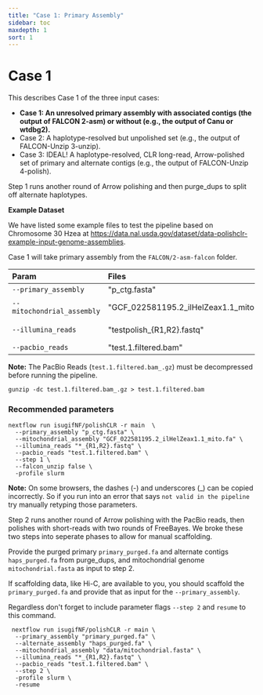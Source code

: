 ```yaml
---
title: "Case 1: Primary Assembly"
sidebar: toc
maxdepth: 1
sort: 1
---
```


# Case 1
 
<!-- **A primary assembly without haplotype  (e.g., the output of Canu or wtdbg2).** -->

 This describes Case 1 of the three input cases:

* **Case 1: An unresolved primary assembly with associated contigs (the output of FALCON 2-asm) or without (e.g., the output of Canu or wtdbg2).**
* Case 2: A haplotype-resolved but unpolished set (e.g., the output of FALCON-Unzip 3-unzip).
* Case 3: IDEAL! A haplotype-resolved, CLR long-read, Arrow-polished set of primary and alternate contigs (e.g., the output of FALCON-Unzip 4-polish).

Step 1 runs another round of Arrow polishing and then purge_dups to split off alternate haplotypes.

**Example Dataset**

We have listed some example files to test the pipeline based on Chromosome 30 Hzea at https://data.nal.usda.gov/dataset/data-polishclr-example-input-genome-assemblies.

Case 1 will take primary assembly from the `FALCON/2-asm-falcon` folder.

| Param | Files | Download link|
|:--|:--|:--|
| `--primary_assembly` | "p_ctg.fasta" | [p_ctg.fasta](https://data.nal.usda.gov/system/files/p_ctg.fasta)|
| `--mitochondrial_assembly` | "GCF_022581195.2_ilHelZeax1.1_mito.fa" | [GenBank download fasta](https://www.ncbi.nlm.nih.gov/nuccore/NC_061507.1?report=fasta)|
| `--illumina_reads` |"testpolish_{R1,R2}.fastq" | [testpolish_R1.fastq](https://data.nal.usda.gov/system/files/testpolish_R1.fastq), [testpolish_R2.fastq](https://data.nal.usda.gov/system/files/testpolish_R2.fastq) |
| `--pacbio_reads` | "test.1.filtered.bam" | [test.1.filtered.bam_.gz](https://data.nal.usda.gov/system/files/test.1.filtered.bam_.gz)|

**Note:** The PacBio Reads (`test.1.filtered.bam_.gz`) must be decompressed before running the pipeline. 

```
gunzip -dc test.1.filtered.bam_.gz > test.1.filtered.bam
```

### Recommended parameters

```
nextflow run isugifNF/polishCLR -r main  \
  --primary_assembly "p_ctg.fasta" \
  --mitochondrial_assembly "GCF_022581195.2_ilHelZeax1.1_mito.fa" \
  --illumina_reads "*_{R1,R2}.fastq" \
  --pacbio_reads "test.1.filtered.bam" \
  --step 1 \
  --falcon_unzip false \
  -profile slurm
```

**Note:** On some browsers, the dashes (-) and underscores (_) can be copied incorrectly.  So if you run into an error that says `not valid in the pipeline` try manually retyping those parameters.

Step 2 runs another round of Arrow polishing with the PacBio reads, then polishes with short-reads with two rounds of FreeBayes. We broke these two steps into seperate phases to allow for manual scaffolding.

Provide the purged primary `primary_purged.fa` and alternate contigs `haps_purged.fa` from purge_dups, and mitochondrial genome `mitochondrial.fasta` as input to step 2. 

If scaffolding data, like Hi-C, are available to you, you should scaffold the `primary_purged.fa` and provide that as input for the  `--primary_assembly`. 

Regardless don't forget to include parameter flags `--step 2` and `resume` to this command. 

```
 nextflow run isugifNF/polishCLR -r main \
  --primary_assembly "primary_purged.fa" \
  --alternate_assembly "haps_purged.fa" \
  --mitochondrial_assembly "data/mitochondrial.fasta" \
  --illumina_reads "*_{R1,R2}.fastq" \
  --pacbio_reads "test.1.filtered.bam" \
  --step 2 \
  -profile slurm \
  -resume
  ```
